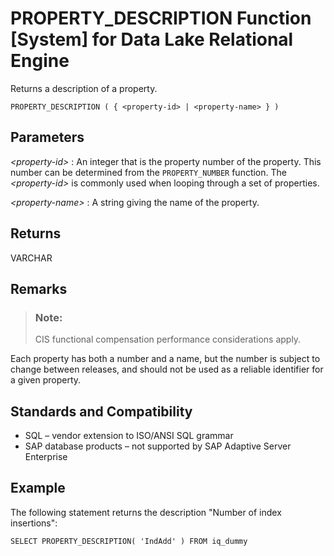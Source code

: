 <!-- loioa57024b884f21015a1819d79e3571f53 -->

# PROPERTY\_DESCRIPTION Function \[System\] for Data Lake Relational Engine

Returns a description of a property.



```
PROPERTY_DESCRIPTION ( { <property-id> | <property-name> } )
```



<a name="loioa57024b884f21015a1819d79e3571f53__iq_refbb_877"/>

## Parameters

 *<property-id\>*
 :   An integer that is the property number of the property. This number can be determined from the `PROPERTY_NUMBER` function. The *<property-id\>* is commonly used when looping through a set of properties.

  *<property-name\>*
 :   A string giving the name of the property.

 

## Returns

VARCHAR



<a name="loioa57024b884f21015a1819d79e3571f53__iq_refbb_880"/>

## Remarks

> ### Note:  
> CIS functional compensation performance considerations apply.

Each property has both a number and a name, but the number is subject to change between releases, and should not be used as a reliable identifier for a given property.



<a name="loioa57024b884f21015a1819d79e3571f53__iq_refbb_881"/>

## Standards and Compatibility

-   SQL – vendor extension to ISO/ANSI SQL grammar
-   SAP database products – not supported by SAP Adaptive Server Enterprise



<a name="loioa57024b884f21015a1819d79e3571f53__iq_refbb_879"/>

## Example

The following statement returns the description "Number of index insertions":

```
SELECT PROPERTY_DESCRIPTION( 'IndAdd' ) FROM iq_dummy
```

